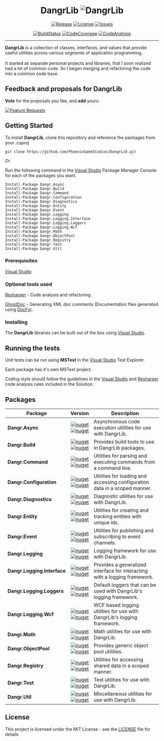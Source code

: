 ﻿
<!--
    This file Is generated using T4 Text Templates. Do Not Modify. 
    Make changes to T4 files directly.
-->



# <div style="text-align:center"> DangrLib ![DangrLib](https://raw.githubusercontent.com/PhoenixGameStudios/DangrLib/master/Images/Logo/skulllogo64.png) </div>

<div style="text-align:center">
<p>

[![Release](https://img.shields.io/github/release/PhoenixGameStudios/DangrLib.svg)](https://github.com/PhoenixGameStudios/DangrLib/releases)
[![License](https://img.shields.io/github/license/PhoenixGameStudios/DangrLib.svg)](https://github.com/PhoenixGameStudios/DangrLib/blob/master/LICENSE)
[![Issues](https://img.shields.io/github/issues-raw/PhoenixGameStudios/DangrLib.svg)](https://github.com/PhoenixGameStudios/DangrLib/issues)

</p><p>

[![BuildStatus](https://img.shields.io/appveyor/ci/PhoenixGameStudios/DangrLib.svg)](https://ci.appveyor.com/project/PhoenixGameStudios/DangrLib)
[![CodeCoverage](https://img.shields.io/codecov/c/github/PhoenixGameStudios/DangrLib.svg)](https://codecov.io/gh/PhoenixGameStudios/DangrLib)
[![CodeAnalysis](https://www.codefactor.io/repository/github/PhoenixGameStudios/DangrLib/badge)](https://www.codefactor.io/repository/github/PhoenixGameStudios/DangrLib)

</p>
</div>

---
**DangrLib** is a collection of classes, interfaces, and values that provide useful utilities across various segments of application programming.<br/><br/>It started as separate personal projects and libraries, that I soon realized had a lot of common code. So I began merging and refactoring the code into a common code base.


## Feedback and proposals for DangrLib

**Vote** for the proposals you like, and **add** yours:

[![Feature Requests](http://feathub.com/DangerDan9631/DangrLib?format=svg)](http://feathub.com/DangerDan9631/DangrLib)


## Getting Started

To install **DangrLib**, clone this repository and reference the packages from your _.csproj_

```
git clone https://github.com/PhoenixGameStudios/DangrLib.git
```

*Or*

Run the following command in the [Visual Studio] Package Manager Console for each of the packages you want.

```
Install-Package Dangr.Async
Install-Package Dangr.Build
Install-Package Dangr.Command
Install-Package Dangr.Configuration
Install-Package Dangr.Diagnostics
Install-Package Dangr.Entity
Install-Package Dangr.Event
Install-Package Dangr.Logging
Install-Package Dangr.Logging.Interface
Install-Package Dangr.Logging.Loggers
Install-Package Dangr.Logging.Wcf
Install-Package Dangr.Math
Install-Package Dangr.ObjectPool
Install-Package Dangr.Registry
Install-Package Dangr.Test
Install-Package Dangr.Util
```

### Prerequisites

[Visual Studio]

### Optional tools used

[Resharper] - Code analysis and refactoring.

[GhostDoc] - Generating XML doc comments (Documentation files generated using [DocFx]).

### Installing

The **DangrLib** libraries can be built out of the box using [Visual Studio].

## Running the tests

Unit tests can be run using **MSTest** in the [Visual Studio] Test Explorer.

Each package has it's own MSTest project.

Coding style should follow the guidelines in the [Visual Studio] and [Resharper] code analysis rules included in the Solution.

<!--
    Links
-->
[DocFx]: https://github.com/dotnet/docfx
[GhostDoc]: http://submain.com/products/ghostdoc.aspx
[Resharper]: https://www.jetbrains.com/resharper/
[Visual Studio]: https://www.visualstudio.com/


## Packages

| Package | Version | Description |
| --- | :---: | --- | 
| **Dangr.Async** | [![nuget](https://img.shields.io/nuget/v/Dangr.Async.svg)](https://www.nuget.org/packages/Dangr.Async/)</br>[![nuget](https://img.shields.io/nuget/dt/Dangr.Async.svg)](https://www.nuget.org/packages/Dangr.Async/) | Asynchronous code execution utilities for use with DangrLib. |
| **Dangr.Build** | [![nuget](https://img.shields.io/nuget/v/Dangr.Build.svg)](https://www.nuget.org/packages/Dangr.Build/)</br>[![nuget](https://img.shields.io/nuget/dt/Dangr.Build.svg)](https://www.nuget.org/packages/Dangr.Build/) | Provides build tools to use in DangrLib packages. |
| **Dangr.Command** | [![nuget](https://img.shields.io/nuget/v/Dangr.Command.svg)](https://www.nuget.org/packages/Dangr.Command/)</br>[![nuget](https://img.shields.io/nuget/dt/Dangr.Command.svg)](https://www.nuget.org/packages/Dangr.Command/) | Utilities for parsing and executing commands from a command line. |
| **Dangr.Configuration** | [![nuget](https://img.shields.io/nuget/v/Dangr.Configuration.svg)](https://www.nuget.org/packages/Dangr.Configuration/)</br>[![nuget](https://img.shields.io/nuget/dt/Dangr.Configuration.svg)](https://www.nuget.org/packages/Dangr.Configuration/) | Utilities for loading and accessing configuration data in a scoped manner. |
| **Dangr.Diagnostics** | [![nuget](https://img.shields.io/nuget/v/Dangr.Diagnostics.svg)](https://www.nuget.org/packages/Dangr.Diagnostics/)</br>[![nuget](https://img.shields.io/nuget/dt/Dangr.Diagnostics.svg)](https://www.nuget.org/packages/Dangr.Diagnostics/) | Diagnostic utilities for use with DangrLib. |
| **Dangr.Entity** | [![nuget](https://img.shields.io/nuget/v/Dangr.Entity.svg)](https://www.nuget.org/packages/Dangr.Entity/)</br>[![nuget](https://img.shields.io/nuget/dt/Dangr.Entity.svg)](https://www.nuget.org/packages/Dangr.Entity/) | Utilities for creating and tracking entities with unique ids. |
| **Dangr.Event** | [![nuget](https://img.shields.io/nuget/v/Dangr.Event.svg)](https://www.nuget.org/packages/Dangr.Event/)</br>[![nuget](https://img.shields.io/nuget/dt/Dangr.Event.svg)](https://www.nuget.org/packages/Dangr.Event/) | Utilities for publishing and subscribing to event channels. |
| **Dangr.Logging** | [![nuget](https://img.shields.io/nuget/v/Dangr.Logging.svg)](https://www.nuget.org/packages/Dangr.Logging/)</br>[![nuget](https://img.shields.io/nuget/dt/Dangr.Logging.svg)](https://www.nuget.org/packages/Dangr.Logging/) | Logging framework for use with DangrLib. |
| **Dangr.Logging.Interface** | [![nuget](https://img.shields.io/nuget/v/Dangr.Logging.Interface.svg)](https://www.nuget.org/packages/Dangr.Logging.Interface/)</br>[![nuget](https://img.shields.io/nuget/dt/Dangr.Logging.Interface.svg)](https://www.nuget.org/packages/Dangr.Logging.Interface/) | Provides a generalized interface for interacting with a logging framework. |
| **Dangr.Logging.Loggers** | [![nuget](https://img.shields.io/nuget/v/Dangr.Logging.Loggers.svg)](https://www.nuget.org/packages/Dangr.Logging.Loggers/)</br>[![nuget](https://img.shields.io/nuget/dt/Dangr.Logging.Loggers.svg)](https://www.nuget.org/packages/Dangr.Logging.Loggers/) | Default loggers that can be used with DangrLib's logging framework. |
| **Dangr.Logging.Wcf** | [![nuget](https://img.shields.io/nuget/v/Dangr.Logging.Wcf.svg)](https://www.nuget.org/packages/Dangr.Logging.Wcf/)</br>[![nuget](https://img.shields.io/nuget/dt/Dangr.Logging.Wcf.svg)](https://www.nuget.org/packages/Dangr.Logging.Wcf/) | WCF based logging utilities for use with DangrLib's logging framework. |
| **Dangr.Math** | [![nuget](https://img.shields.io/nuget/v/Dangr.Math.svg)](https://www.nuget.org/packages/Dangr.Math/)</br>[![nuget](https://img.shields.io/nuget/dt/Dangr.Math.svg)](https://www.nuget.org/packages/Dangr.Math/) | Math utilities for use with DangrLib. |
| **Dangr.ObjectPool** | [![nuget](https://img.shields.io/nuget/v/Dangr.ObjectPool.svg)](https://www.nuget.org/packages/Dangr.ObjectPool/)</br>[![nuget](https://img.shields.io/nuget/dt/Dangr.ObjectPool.svg)](https://www.nuget.org/packages/Dangr.ObjectPool/) | Provides generic object pool utilities. |
| **Dangr.Registry** | [![nuget](https://img.shields.io/nuget/v/Dangr.Registry.svg)](https://www.nuget.org/packages/Dangr.Registry/)</br>[![nuget](https://img.shields.io/nuget/dt/Dangr.Registry.svg)](https://www.nuget.org/packages/Dangr.Registry/) | Utilities for accessing shared data in a scoped manner. |
| **Dangr.Test** | [![nuget](https://img.shields.io/nuget/v/Dangr.Test.svg)](https://www.nuget.org/packages/Dangr.Test/)</br>[![nuget](https://img.shields.io/nuget/dt/Dangr.Test.svg)](https://www.nuget.org/packages/Dangr.Test/) | Test utilities for use with DangrLib. |
| **Dangr.Util** | [![nuget](https://img.shields.io/nuget/v/Dangr.Util.svg)](https://www.nuget.org/packages/Dangr.Util/)</br>[![nuget](https://img.shields.io/nuget/dt/Dangr.Util.svg)](https://www.nuget.org/packages/Dangr.Util/) | Miscellaneous utilities for use with DangrLib. |

## License

This project is licensed under the MIT License - see the [LICENSE](https://github.com/PhoenixGameStudios/DangrLib/blob/master/LICENSE) file for details
